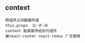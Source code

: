 ## context 
    跨组件之间数据传递
    this.props  父-子-孙
    content 能直接传给后代组件
    被react-router react-redux 广泛使用